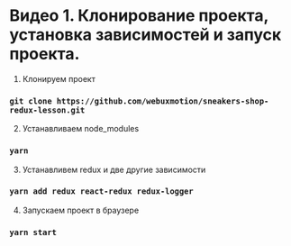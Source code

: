 # Видео 1. Клонирование проекта, установка зависимостей и запуск проекта.

1. Клонируем проект

### `git clone https://github.com/webuxmotion/sneakers-shop-redux-lesson.git`

2. Устанавливаем node_modules

### `yarn`

3. Устанавливем redux и две другие зависимости

### `yarn add redux react-redux redux-logger`

4. Запускаем проект в браузере

### `yarn start`
